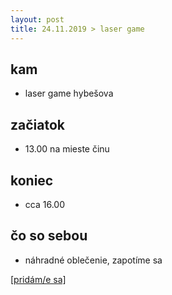 ```yaml
---
layout: post
title: 24.11.2019 > laser game
---
```

## kam
* laser game hybešova

## začiatok
* 13.00 na mieste činu

## koniec
* cca 16.00

## čo so sebou
* náhradné oblečenie, zapotíme sa

[[pridám/e sa]](https://forms.gle/uPrrtEvy3oXR1u2h8)